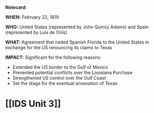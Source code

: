 **Notecard:**

**WHEN:** February 22, 1819

**WHO:** United States (represented by John Quincy Adams) and Spain (represented by Luis de Onís)

**WHAT:** Agreement that ceded Spanish Florida to the United States in exchange for the US renouncing its claims to Texas

**IMPACT:** Significant for the following reasons:

* Extended the US border to the Gulf of Mexico
* Prevented potential conflicts over the Louisiana Purchase
* Strengthened US control over the Gulf Coast
* Set the stage for the eventual annexation of Texas
# [[IDS Unit 3]]